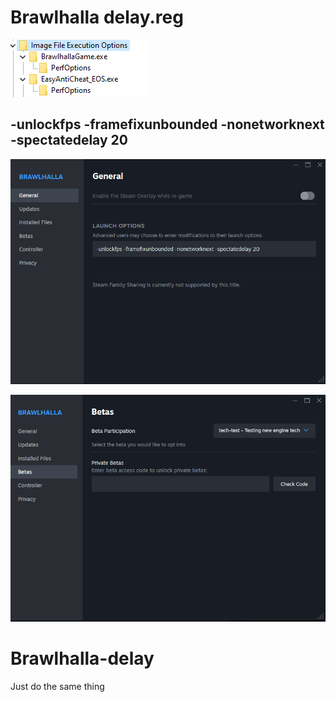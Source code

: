 # Brawlhalla delay.reg

![Brawlhalla delay](./docs/screenshot1.png)

## -unlockfps -framefixunbounded -nonetworknext -spectatedelay 20

![Brawlhalla delay](./docs/screenshot2.png)


![Brawlhalla delay](./docs/screenshot3.png)

# Brawlhalla-delay
Just do the same thing
